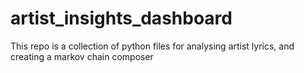 # artist_insights_dashboard
This repo is a collection of python files for analysing artist lyrics, and creating a markov chain composer
